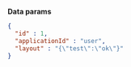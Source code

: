 **Data params**

```json
{
  "id" : 1,
  "applicationId" : "user",
  "layout" : "{\"test\":\"ok\"}"
}
```
